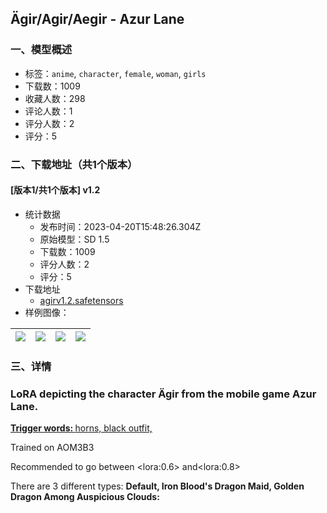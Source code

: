 ## Ägir/Agir/Aegir - Azur Lane
### 一、模型概述

- 标签：`anime`, `character`, `female`, `woman`, `girls`
- 下载数：1009
- 收藏人数：298
- 评论人数：1
- 评分人数：2
- 评分：5

### 二、下载地址（共1个版本）

#### [版本1/共1个版本] v1.2

- 统计数据
  - 发布时间：2023-04-20T15:48:26.304Z
  - 原始模型：SD 1.5
  - 下载数：1009
  - 评分人数：2
  - 评分：5
- 下载地址
  - [agirv1.2.safetensors](https://civitai.com/api/download/models/41249)
- 样例图像：

| <img src="https://image.civitai.com/xG1nkqKTMzGDvpLrqFT7WA/67fd4a45-b6b9-439b-f61b-71509d943b00/width=450/548455.jpeg" /> | <img src="https://image.civitai.com/xG1nkqKTMzGDvpLrqFT7WA/a950aeaf-daa4-4808-7eb4-5671ea192800/width=450/548435.jpeg" /> | <img src="https://image.civitai.com/xG1nkqKTMzGDvpLrqFT7WA/4e9dedf9-2a59-481a-c288-fae11dafaf00/width=450/548438.jpeg" /> | <img src="https://image.civitai.com/xG1nkqKTMzGDvpLrqFT7WA/c9440160-da69-4f75-dc98-2335e28cfe00/width=450/548611.jpeg" /> |
| ---- | ---- | ---- | ---- |


### 三、详情
<h3>LoRA depicting the character Ägir from the mobile game Azur Lane.</h3><p><strong><u>Trigger words: </u></strong><u>horns, black outfit,</u></p><p></p><p>Trained on AOM3B3</p><p></p><p>Recommended to go between &lt;lora:0.6&gt; and&lt;lora:0.8&gt;</p><p></p><p>There are 3 different types: <strong>Default, Iron Blood's Dragon Maid, Golden Dragon Among Auspicious Clouds:</strong></p><p></p><p></p>